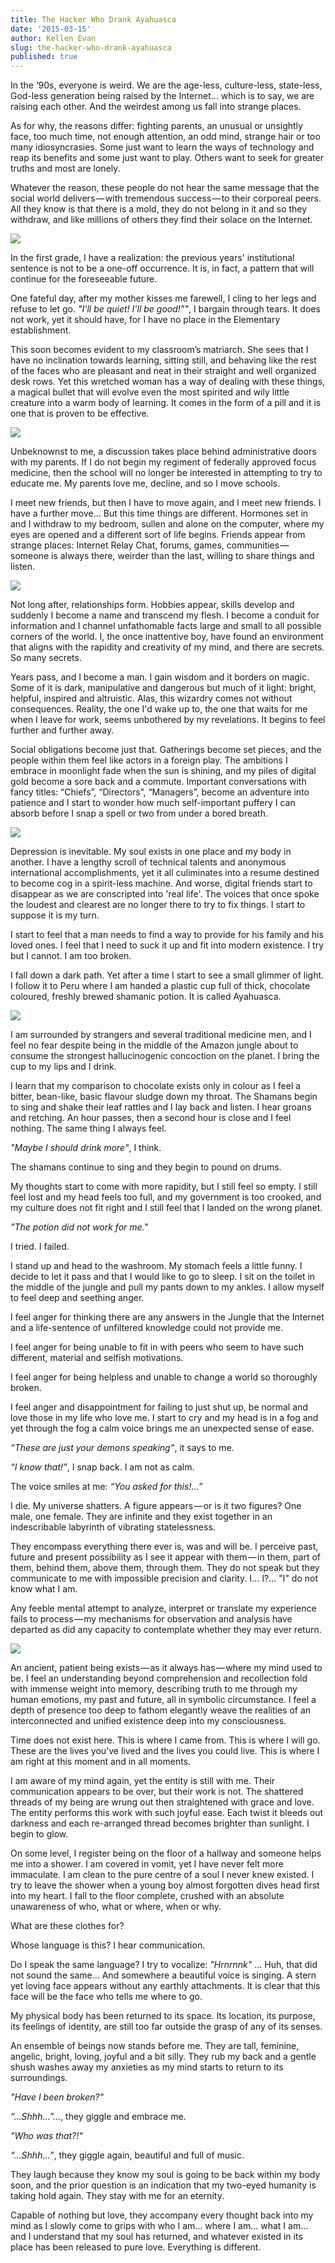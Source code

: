 ```yaml
---
title: The Hacker Who Drank Ayahuasca
date: '2015-03-15'
author: Kellen Evan
slug: the-hacker-who-drank-ayahuasca
published: true
---
```


In the ‘90s, everyone is weird. We are the age-less, culture-less, state-less, God-less generation being raised by the Internet… which is to say, we are raising each other. And the weirdest among us fall into strange places.

As for why, the reasons differ: fighting parents, an unusual or unsightly face, too much time, not enough attention, an odd mind, strange hair or too many idiosyncrasies. Some just want to learn the ways of technology and reap its benefits and some just want to play. Others want to seek for greater truths and most are lonely.

Whatever the reason, these people do not hear the same message that the social world delivers — with tremendous success — to their corporeal peers. All they know is that there is a mold, they do not belong in it and so they withdraw, and like millions of others they find their solace on the Internet.

<img src="/images/wall.jpeg">

In the first grade, I have a realization: the previous years' institutional sentence is not to be a one-off occurrence. It is, in fact, a pattern that will continue for the foreseeable future.

One fateful day, after my mother kisses me farewell, I cling to her legs and refuse to let go. *"I'll be quiet! I'll be good!""*, I bargain through tears. It does not work, yet it should have, for I have no place in the Elementary establishment.

This soon becomes evident to my classroom’s matriarch. She sees that I have no inclination towards learning, sitting still, and behaving like the rest of the faces who are pleasant and neat in their straight and well organized desk rows. Yet this wretched woman has a way of dealing with these things, a magical bullet that will evolve even the most spirited and wily little creature into a warm body of learning. It comes in the form of a pill and it is one that is proven to be effective.

<img src="/images/calvin.jpeg">

Unbeknownst to me, a discussion takes place behind administrative doors with my parents. If I do not begin my regiment of federally approved focus medicine, then the school will no longer be interested in attempting to try to educate me. My parents love me, decline, and so I move schools.

I meet new friends, but then I have to move again, and I meet new friends. I have a further move... But this time things are different. Hormones set in and I withdraw to my bedroom, sullen and alone on the computer, where my eyes are opened and a different sort of life begins. Friends appear from strange places: Internet Relay Chat, forums, games, communities — someone is always there, weirder than the last, willing to share things and listen.

<img src="/images/python.jpeg">

Not long after, relationships form. Hobbies appear, skills develop and suddenly I become a name and transcend my flesh. I become a conduit for information and I channel unfathomable facts large and small to all possible corners of the world. I, the once inattentive boy, have found an environment that aligns with the rapidity and creativity of my mind, and there are secrets. So many secrets.

Years pass, and I become a man. I gain wisdom and it borders on magic. Some of it is dark, manipulative and dangerous but much of it light: bright, helpful, inspired and altruistic. Alas, this wizardry comes not without consequences. Reality, the one I'd wake up to, the one that waits for me when I leave for work, seems unbothered by my revelations. It begins to feel further and further away.

Social obligations become just that. Gatherings become set pieces, and the people within them feel like actors in a foreign play. The ambitions I embrace in moonlight fade when the sun is shining, and my piles of digital gold become a sore back and a commute. Important conversations with fancy titles: “Chiefs”, “Directors”, “Managers”, become an adventure into patience and I start to wonder how much self-important puffery I can absorb before I snap a spell or two from under a bored breath.

<img src="/images/robot.png">

Depression is inevitable. My soul exists in one place and my body in another. I have a lengthy scroll of technical talents and anonymous international accomplishments, yet it all culiminates into a resume destined to become cog in a spirit-less machine. And worse, digital friends start to disappear as we are conscripted into 'real life'. The voices that once spoke the loudest and clearest are no longer there to try to fix things. I start to suppose it is my turn.

I start to feel that a man needs to find a way to provide for his family and his loved ones. I feel that I need to suck it up and fit into modern existence. I try but I cannot. I am too broken.

I fall down a dark path. Yet after a time I start to see a small glimmer of light. I follow it to Peru where I am handed a plastic cup full of thick, chocolate coloured, freshly brewed shamanic potion. It is called Ayahuasca.

<img src="/images/falling.png">

I am surrounded by strangers and several traditional medicine men, and I feel no fear despite being in the middle of the Amazon jungle about to consume the strongest hallucinogenic concoction on the planet. I bring the cup to my lips and I drink.

I learn that my comparison to chocolate exists only in colour as I feel a bitter, bean-like, basic flavour sludge down my throat. The Shamans begin to sing and shake their leaf rattles and I lay back and listen. I hear groans and retching. An hour passes, then a second hour is close and I feel nothing. The same thing I always feel.

_"Maybe I should drink more"_, I think.

The shamans continue to sing and they begin to pound on drums.

My thoughts start to come with more rapidity, but I still feel so empty. I still feel lost and my head feels too full, and my government is too crooked, and my culture does not fit right and I still feel that I landed on the wrong planet.

_"The potion did not work for me."_

I tried. I failed.

I stand up and head to the washroom. My stomach feels a little funny. I decide to let it pass and that I would like to go to sleep. I sit on the toilet in the middle of the jungle and pull my pants down to my ankles. I allow myself to feel deep and seething anger.

I feel anger for thinking there are any answers in the Jungle that the Internet and a life-sentence of unfiltered knowledge could not provide me.

I feel anger for being unable to fit in with peers who seem to have such different, material and selfish motivations.

I feel anger for being helpless and unable to change a world so thoroughly broken.

I feel anger and disappointment for failing to just shut up, be normal and love those in my life who love me. I start to cry and my head is in a fog and yet through the fog a calm voice brings me an unexpected sense of ease.

_“These are just your demons speaking”_, it says to me.

_“I know that!”_, I snap back. I am not as calm.

The voice smiles at me: _“You asked for this!…”_

I die. My universe shatters. A figure appears — or is it two figures? One male, one female. They are infinite and they exist together in an indescribable labyrinth of vibrating statelessness.

They encompass everything there ever is, was and will be.  I perceive past, future and present possibility as I see it appear with them — in them, part of them, behind them, above them, through them. They do not speak but they communicate to me with impossible precision and clarity. I... I?... "I" do not know what I am.

Any feeble mental attempt to analyze, interpret or translate my experience fails to process — my mechanisms for observation and analysis have departed as did any capacity to contemplate whether they may ever return.

<img src="/images/eyes.png">

An ancient, patient being exists — as it always has — where my mind used to be. I feel an understanding beyond comprehension and recollection fold with immense weight into memory, describing truth to me through my human emotions, my past and future, all in symbolic circumstance. I feel a depth of presence too deep to fathom elegantly weave the realities of an interconnected and unified existence deep into my consciousness.

Time does not exist here. This is where I came from. This is where I will go. These are the lives you've lived and the lives you could live. This is where I am right at this moment and in all moments.

I am aware of my mind again, yet the entity is still with me. Their communication appears to be over, but their work is not. The shattered threads of my being are wrung out then straightened with grace and love. The entity performs this work with such joyful ease. Each twist it bleeds out darkness and each re-arranged thread becomes brighter than sunlight. I begin to glow.

On some level, I register being on the floor of a hallway and someone helps me into a shower. I am covered in vomit, yet I have never felt more immaculate. I am clean to the pure centre of a soul I never knew existed. I try to leave the shower when a young boy almost forgotten dives head first into my heart. I fall to the floor complete, crushed with an absolute unawareness of who, what or where, when or why.

What are these clothes for?

Whose language is this? I hear communication.

Do I speak the same language? I try to vocalize: _"Hrnrnnk"_ … Huh, that did not sound the same... And somewhere a beautiful voice is singing. A stern yet loving face appears without any earthly attachments. It is clear that this face will be the face who tells me where to go.

My physical body has been returned to its space. Its location, its purpose, its feelings of identity, are still too far outside the grasp of any of its senses.

An ensemble of beings now stands before me. They are tall, feminine, angelic, bright, loving, joyful and a bit silly. They rub my back and a gentle shush washes away my anxieties as my mind starts to return to its surroundings.

_"Have I been broken?"_

_“…Shhh…”…_, they giggle and embrace me.

_"Who was that?!"_

_“…Shhh…”_, they giggle again, beautiful and full of music.

They laugh because they know my soul is going to be back within my body soon, and the prior question is an indication that my two-eyed humanity is taking hold again. They stay with me for an eternity. 

Capable of nothing but love, they accompany every thought back into my mind as I slowly come to grips with who I am… where I am… what I am... and I understand that my soul has returned, and whatever existed in its place has been released to pure love. Everything is different. 

